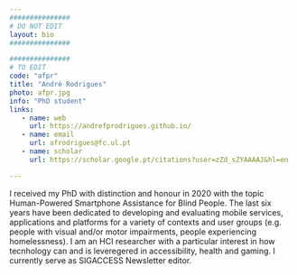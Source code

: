 ```yaml
---
###############
# DO NOT EDIT
layout: bio
###############

###############
# TO EDIT
code: "afpr"
title: "André Rodrigues"
photo: afpr.jpg
info: "PhD student"
links:
   - name: web
     url: https://andrefprodrigues.github.io/
   - name: email
     url: afrodrigues@fc.ul.pt
   - name: scholar
     url: https://scholar.google.pt/citations?user=zZd_sZYAAAAJ&hl=en

---
```


I received my PhD with distinction and honour in 2020 with the topic Human-Powered Smartphone Assistance for Blind People. The last six years have been dedicated to developing and evaluating mobile services, applications and platforms for a variety of contexts and user groups (e.g. people with visual and/or motor impairments, people experiencing homelessness). I am an HCI researcher with a particular interest in how tecnhology can and is leveregered in accessibility, health and gaming. I currently serve as SIGACCESS Newsletter editor. 


